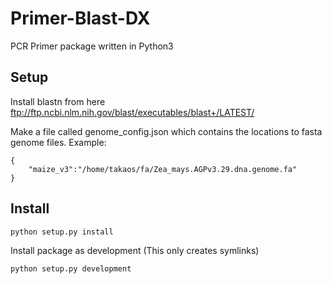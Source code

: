 # Primer-Blast-DX

PCR Primer package written in Python3

## Setup
Install blastn from here
ftp://ftp.ncbi.nlm.nih.gov/blast/executables/blast+/LATEST/

Make a file called genome_config.json which contains the locations to fasta genome files.
Example:
```
{
    "maize_v3":"/home/takaos/fa/Zea_mays.AGPv3.29.dna.genome.fa"
}
```

## Install
```
python setup.py install
```
Install package as development (This only creates symlinks)
```
python setup.py development
```
